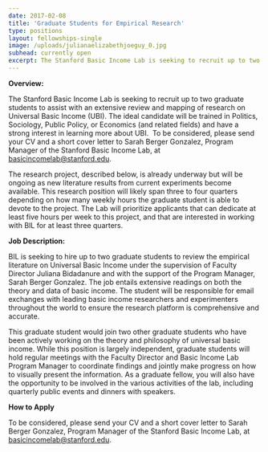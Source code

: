 ```yaml
---
date: 2017-02-08
title: 'Graduate Students for Empirical Research'
type: positions
layout: fellowships-single
image: /uploads/julianaelizabethjoeguy_0.jpg
subhead: currently open
excerpt: The Stanford Basic Income Lab is seeking to recruit up to two graduate students to assist with an extensive review and mapping of research on Universal Basic Income (UBI).
---
```

**Overview:**

The Stanford Basic Income Lab is seeking to recruit up to two graduate students to assist with an extensive review and mapping of research on Universal Basic Income (UBI). The ideal candidate will be trained in Politics, Sociology, Public Policy, or Economics (and related fields) and have a strong interest in learning more about UBI.  To be considered, please send your CV and a short cover letter to Sarah Berger Gonzalez, Program Manager of the Stanford Basic Income Lab, at basicincomelab@stanford.edu.

The research project, described below, is already underway but will be ongoing as new literature results from current experiments become available. This research position will likely span three to four quarters depending on how many weekly hours the graduate student is able to devote to the project. The Lab will prioritize applicants that can dedicate at least five hours per week to this project, and that are interested in working with BIL for at least three quarters.

**Job Description:**

BIL is seeking to hire up to two graduate students to review the empirical literature on Universal Basic Income under the supervision of Faculty Director Juliana Bidadanure and with the support of the Program Manager, Sarah Berger Gonzalez. The job entails extensive readings on both the theory and data of basic income. The student will be responsible for email exchanges with leading basic income researchers and experimenters throughout the world to ensure the research platform is comprehensive and accurate.

This graduate student would join two other graduate students who have been actively working on the theory and philosophy of universal basic income. While this position is largely independent, graduate students will hold regular meetings with the Faculty Director and Basic Income Lab Program Manager to coordinate findings and jointly make progress on how to visually present the information. As a graduate fellow, you will also have the opportunity to be involved in the various activities of the lab, including quarterly public events and dinners with speakers.

**How to Apply**

To be considered, please send your CV and a short cover letter to Sarah Berger Gonzalez, Program Manager of the Stanford Basic Income Lab, at basicincomelab@stanford.edu.